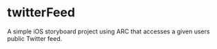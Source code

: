 twitterFeed
===========

A simple iOS storyboard project using ARC that accesses a given users public Twitter feed.
